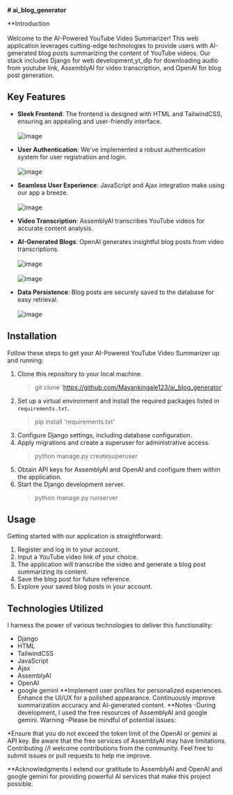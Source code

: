 **# ai_blog_generator**


**Introduction <br> <br>
Welcome to the AI-Powered YouTube Video Summarizer! This web application leverages cutting-edge technologies to provide users with AI-generated blog posts summarizing the content of YouTube videos. Our stack includes Django for web development,yt_dlp for downloading audio from youtube link, AssemblyAI for video transcription, and OpenAI for blog post generation.

## Key Features
- **Sleek Frontend**: The frontend is designed with HTML and TailwindCSS, ensuring an appealing and user-friendly interface.
  <br><br>
  ![image](https://github.com/user-attachments/assets/b41dbded-0d7b-4284-9175-b14a94d54494)




- **User Authentication**: We've implemented a robust authentication system for user registration and login.
  <br><br>
  ![image](https://github.com/user-attachments/assets/0d574131-3683-4f59-b314-62659cd7519e)



- **Seamless User Experience**: JavaScript and Ajax integration make using our app a breeze.
  <br><br>
![image](https://github.com/user-attachments/assets/ccfbe2b0-3e42-4aaf-bd28-2b6b7c9547a8)



- **Video Transcription**: AssemblyAI transcribes YouTube videos for accurate content analysis.

- **AI-Generated Blogs**: OpenAI generates insightful blog posts from video transcriptions.
  <br><br>
![image](https://github.com/user-attachments/assets/2c9e8745-3e97-4252-af76-44c38df655f8)
<br><br>
![image](https://github.com/user-attachments/assets/964313a7-e622-4588-a3f5-4d61f1ef7fb8)



- **Data Persistence**: Blog posts are securely saved to the database for easy retrieval.
  <br><br>
![image](https://github.com/user-attachments/assets/dbc6b255-bb3a-46da-a34f-713862b18166)


## Installation
Follow these steps to get your AI-Powered YouTube Video Summarizer up and running:

1. Clone this repository to your local machine.
   > git clone 'https://github.com/Mayankingale123/ai_blog_generator'
3. Set up a virtual environment and install the required packages listed in `requirements.txt`.
   > pip install 'requirements.txt'
4. Configure Django settings, including database configuration.
5. Apply migrations and create a superuser for administrative access.
   > python manage.py createsuperuser
7. Obtain API keys for AssemblyAI and OpenAI and configure them within the application.
8. Start the Django development server.
   > python manage.py runserver

## Usage
Getting started with our application is straightforward:

1. Register and log in to your account.
2. Input a YouTube video link of your choice.
3. The application will transcribe the video and generate a blog post summarizing its content.
4. Save the blog post for future reference.
5. Explore your saved blog posts in your account.

## Technologies Utilized
I harness the power of various technologies to deliver this functionality:

- Django
- HTML
- TailwindCSS
- JavaScript
- Ajax
- AssemblyAI
- OpenAI
- google gemini
**Implement user profiles for personalized experiences.
Enhance the UI/UX for a polished appearance.
Continuously improve summarization accuracy and AI-generated content.
**Notes
-During development, I used the free resources of AssemblyAI and google gemini. 
 Warning
-Please be mindful of potential issues:

*Ensure that you do not exceed the token limit of the OpenAI or gemini ai API key.
 Be aware that the free services of AssemblyAI may have limitations.
 Contributing
//I welcome contributions from the community. Feel free to submit issues or pull requests to help me improve.

**Acknowledgments
  I extend our gratitude to AssemblyAI and OpenAI and google gemini for providing powerful AI services that make this project possible.



